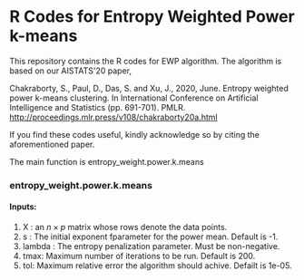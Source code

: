 # R Codes for Entropy Weighted Power k-means
This repository contains the R codes for EWP algorithm. The algorithm is based on our AISTATS'20 paper, 

Chakraborty, S., Paul, D., Das, S. and Xu, J., 2020, June. Entropy weighted power k-means clustering. In International Conference on Artificial Intelligence and Statistics (pp. 691-701). PMLR. http://proceedings.mlr.press/v108/chakraborty20a.html

If you find these codes useful, kindly acknowledge so by citing the aforementioned paper.

The main function is entropy_weight.power.k.means

### entropy_weight.power.k.means
#### Inputs:

1. X : an $n \times p$ matrix whose rows denote the data points.
2. s : The initial exponent fparameter for the power mean. Default is -1.
3. lambda : The entropy penalization parameter. Must be non-negative.
4. tmax: Maximum number of iterations to be run. Default is 200.
5. tol: Maximum relative error the algorithm should achive. Defailt is 1e-05.
